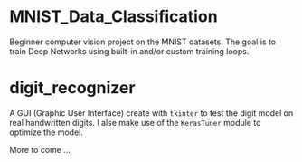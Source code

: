 # MNIST_Data_Classification

Beginner computer vision project on the MNIST datasets.
The goal is to train Deep Networks using built-in and/or custom training loops.

# digit_recognizer

A GUI (Graphic User Interface) create with `tkinter` to test the digit model on real handwritten digits.
I alse make use of the `KerasTuner` module to optimize the model. 

More to come ...
